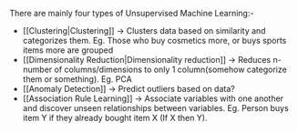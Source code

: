 There are mainly four types of Unsupervised Machine Learning:-
- [[Clustering|Clustering]] -> Clusters data based on similarity and categorizes them. Eg. Those who buy cosmetics more, or buys sports items more are grouped 
- [[Dimensionality Reduction|Dimensionality reduction]] -> Reduces n-number of columns/dimensions to only 1 column(somehow categorize them or something). Eg. PCA
- [[Anomaly Detection]] -> Predict outliers based on data?
- [[Association Rule Learning]] -> Associate variables with one another and discover unseen relationships between variables. Eg. Person buys item Y if they already bought item X (If X then Y).